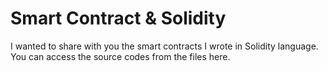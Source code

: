 #  Smart Contract & Solidity

I wanted to share with you the smart contracts I wrote in Solidity language. You can access the source codes from the files here.
